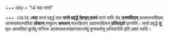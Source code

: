 +++
title = "14 यदा सत्त्वे"

+++
॥14.14॥**यदा** सत्त्वं प्रवृद्धं तदा **सत्त्वे प्रवृद्धे देहभृत्
प्रलयं** मरणं याति चेद् **उत्तमविदाम्** उत्तमतत्त्वविदाम्
आत्मयाथात्म्यविदां **लोकान्** समूहान् **अमलान्** मलरहितान् अज्ञानरहितान्
**प्रतिपद्यते** प्राप्नोति। सत्त्वे प्रवृद्धे **तु** मृतः आत्मविदां
कुलेषु जनित्वा आत्मयाथात्म्यज्ञानसाधनेषु पुण्यकर्मसु अधिकरोति इति उक्तं
भवति।
